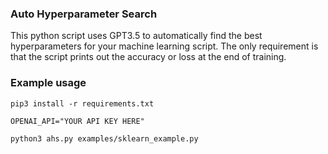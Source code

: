 ### Auto Hyperparameter Search

This python script uses GPT3.5 to automatically find the best hyperparameters for your machine learning script.
The only requirement is that the script prints out the accuracy or loss at the end of training.

### Example usage

```
pip3 install -r requirements.txt

OPENAI_API="YOUR API KEY HERE"

python3 ahs.py examples/sklearn_example.py
```
